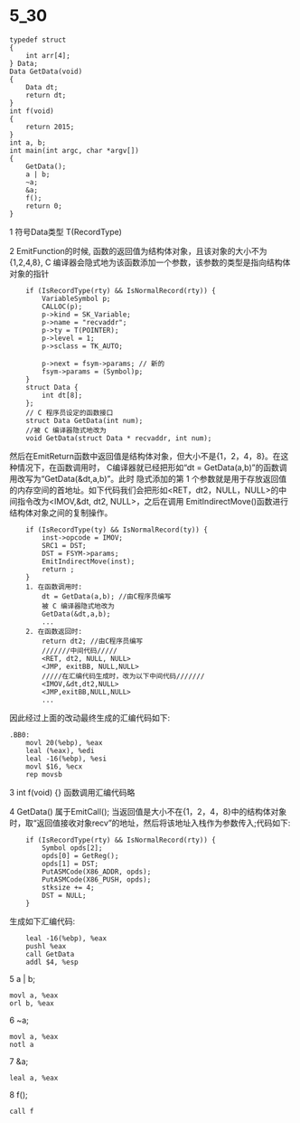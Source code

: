 # 5_30
```
typedef struct 
{
    int arr[4];
} Data;
Data GetData(void)
{
    Data dt;
    return dt;
}
int f(void)
{
    return 2015;
}
int a, b;
int main(int argc, char *argv[])
{
    GetData();
    a | b;
    ~a;
    &a;
    f();
    return 0;
}
```

1 符号Data类型 T(RecordType)

2 EmitFunction的时候, 函数的返回值为结构体对象，且该对象的大小不为{1,2,4,8}, C 编译器会隐式地为该函数添加一个参数，该参数的类型是指向结构体对象的指针
```
	if (IsRecordType(rty) && IsNormalRecord(rty)) {
		VariableSymbol p;
		CALLOC(p);
		p->kind = SK_Variable;
		p->name = "recvaddr";
		p->ty = T(POINTER);
		p->level = 1;
		p->sclass = TK_AUTO;

		p->next = fsym->params; // 新的
		fsym->params = (Symbol)p;
	}
    struct Data {
        int dt[8];
    };
    // C 程序员设定的函数接口
    struct Data GetData(int num); 
    //被 C 编译器隐式地改为
    void GetData(struct Data * recvaddr, int num);
```
然后在EmitReturn函数中返回值是结构体对象，但大小不是{1，2，4，8}。在这种情况下，在函数调用时， C编译器就已经把形如“dt = GetData(a,b)”的函数调用改写为“GetData(&dt,a,b)”。此时 隐式添加的第 1 个参数就是用于存放返回值的内存空间的首地址。如下代码我们会把形如<RET，dt2，NULL，NULL>的中间指令改为<IMOV,&dt, dt2, NULL>，之后在调用 EmitIndirectMove()函数进行结构体对象之间的复制操作。
```
	if (IsRecordType(ty) && IsNormalRecord(ty)) {
		inst->opcode = IMOV;
		SRC1 = DST;
		DST = FSYM->params;
		EmitIndirectMove(inst);
		return ;
	}
    1. 在函数调用时:
        dt = GetData(a,b); //由C程序员编写
        被 C 编译器隐式地改为
        GetData(&dt,a,b); 
        ...
    2. 在函数返回时:
        return dt2; //由C程序员编写
        ///////中间代码/////
        <RET, dt2, NULL, NULL>
        <JMP, exitBB, NULL,NULL>
        /////在汇编代码生成时，改为以下中间代码/////// 
        <IMOV,&dt,dt2,NULL>
        <JMP,exitBB,NULL,NULL>
        ...
```
因此经过上面的改动最终生成的汇编代码如下:
```
.BB0:
    movl 20(%ebp), %eax
    leal (%eax), %edi
    leal -16(%ebp), %esi
    movl $16, %ecx
    rep movsb
```

3 int f(void) {} 函数调用汇编代码略

4 GetData() 属于EmitCall(); 当返回值是大小不在{1，2，4，8}中的结构体对象时，取“返回值接收对象recv”的地址，然后将该地址入栈作为参数传入;代码如下:
```
	if (IsRecordType(rty) && IsNormalRecord(rty)) {
		Symbol opds[2];
		opds[0] = GetReg();
		opds[1] = DST;
		PutASMCode(X86_ADDR, opds);
		PutASMCode(X86_PUSH, opds);
		stksize += 4;
		DST = NULL;
	}
```
生成如下汇编代码:
```
    leal -16(%ebp), %eax
    pushl %eax
    call GetData
    addl $4, %esp
```

5 a | b;
```
movl a, %eax
orl b, %eax
```

6 ~a;
```
movl a, %eax
notl a
```

7 &a;
```
leal a, %eax
```

8 f();
```
call f
```


